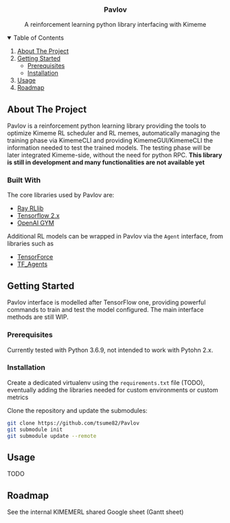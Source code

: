 <p align="center">
  <h3 align="center">Pavlov</h3>
  <p align="center">
    A reinforcement learning python library interfacing with Kimeme
  </p>
</p>



<!-- TABLE OF CONTENTS -->
<details open="open">
  <summary>Table of Contents</summary>
  <ol>
    <li>
      <a href="#about-the-project">About The Project</a>
    </li>
    <li>
      <a href="#getting-started">Getting Started</a>
      <ul>
        <li><a href="#prerequisites">Prerequisites</a></li>
        <li><a href="#installation">Installation</a></li>
      </ul>
    </li>
    <li><a href="#usage">Usage</a></li>
    <li><a href="#roadmap">Roadmap</a></li>
  </ol>
</details>



<!-- ABOUT THE PROJECT -->
## About The Project
Pavlov is a reinforcement python learning library providing the tools to optimize Kimeme RL scheduler and RL memes, automatically managing the training phase via KimemeCLI and providing KimemeGUI/KimemeCLI the information needed to test the trained models. The testing phase will be later integrated Kimeme-side, without the need for python RPC.
**This library is still in development and many functionalities are not available yet**


### Built With

The core libraries used by Pavlov are:
* [Ray RLlib](https://docs.ray.io/en/master/rllib.html)
* [Tensorflow 2.x](https://www.tensorflow.org/)
* [OpenAI GYM](https://gym.openai.com/)

Additional RL models can be wrapped in Pavlov via the ``Agent`` interface, from libraries such as
* [TensorForce](https://tensorforce.readthedocs.io/)
* [TF_Agents](https://www.tensorflow.org/agents)



<!-- GETTING STARTED -->
## Getting Started
Pavlov interface is modelled after TensorFlow one, providing powerful commands to train and test the model configured. The main interface methods are still WIP.

### Prerequisites
Currently tested with Python 3.6.9, not intended to work with Pytohn 2.x.

### Installation
Create a dedicated virtualenv using the ``requirements.txt`` file (TODO), eventually adding the libraries needed for custom environments or custom metrics

Clone the repository and update the submodules:
```bash
git clone https://github.com/tsume82/Pavlov
git submodule init
git submodule update --remote
```

<!-- USAGE EXAMPLES -->
## Usage
TODO

<!-- ROADMAP -->
## Roadmap
See the internal KIMEMERL shared Google sheet (Gantt sheet)
